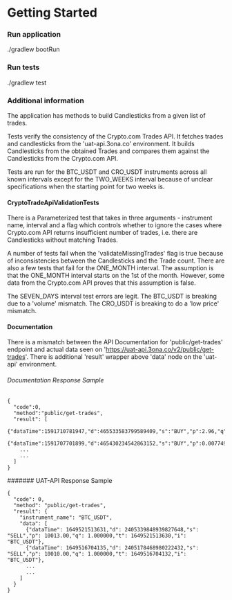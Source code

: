 # Getting Started

### Run application
./gradlew bootRun

### Run tests
./gradlew test

### Additional information
The application has methods to build Candlesticks from a given list of trades.

Tests verify the consistency of the Crypto.com Trades API. It fetches trades and candlesticks from the 'uat-api.3ona.co' environment.
It builds Candlesticks from the obtained Trades and compares them against the Candlesticks from the Crypto.com API.

Tests are run for the BTC_USDT and CRO_USDT instruments across all known intervals except for the TWO_WEEKS interval because of unclear specifications when the starting point for two weeks is.

#### CryptoTradeApiValidationTests
There is a Parameterized test that takes in three arguments - instrument name, interval and a flag which controls whether to ignore the cases where Crypto.com API returns insufficient number of trades, i.e. there are Candlesticks without matching Trades.

A number of tests fail when the 'validateMissingTrades' flag is true because of inconsistencies between the Candlesticks and the Trade count.
There are also a few tests that fail for the ONE_MONTH interval. The assumption is that the ONE_MONTH interval starts on the 1st of the month. However, some data from the Crypto.com API proves that this assumption is false.

The SEVEN_DAYS interval test errors are legit. The BTC_USDT is breaking due to a 'volume' mismatch. The CRO_USDT is breaking to do a 'low price' mismatch.

#### Documentation
There is a mismatch between the API Documentation for 'public/get-trades' endpoint and actual data seen on 'https://uat-api.3ona.co/v2/public/get-trades'. There is additional 'result' wrapper above 'data' node on the 'uat-api' environment.

###### Documentation Response Sample
```
{
  "code":0,
  "method":"public/get-trades",
  "result": [
    {"dataTime":1591710781947,"d":465533583799589409,"s":"BUY","p":2.96,"q":16.0,"t":1591710781946,"i":"ICX_CRO"},
    {"dataTime":1591707701899,"d":465430234542863152,"s":"BUY","p":0.007749,"q":115.0,"t":1591707701898,"i":"VET_USDT"},
    ...
    ...
  ]
}
```

####### UAT-API Response Sample
```
{
  "code": 0,
  "method": "public/get-trades",
  "result": {
    "instrument_name": "BTC_USDT",
    "data": [
	  {"dataTime": 1649521513631,"d": 2405339848939827648,"s": "SELL","p": 10013.00,"q": 1.000000,"t": 1649521513630,"i": "BTC_USDT"},
	  {"dataTime": 1649516704135,"d": 2405178468980222432,"s": "SELL","p": 10010.00,"q": 1.000000,"t": 1649516704132,"i": "BTC_USDT"},
	  ...
	  ...
    ]
  }
}
```
